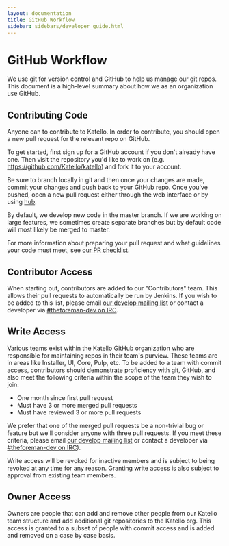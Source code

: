 ```yaml
---
layout: documentation
title: GitHub Workflow
sidebar: sidebars/developer_guide.html
---
```


# GitHub Workflow

We use git for version control and GitHub to help us manage our git repos. This document is a high-level summary about how we as an organization use GitHub.

## Contributing Code

Anyone can to contribute to Katello. In order to contribute, you should open a new pull request for the relevant repo on GitHub.

To get started, first sign up for a GitHub account if you don't already have one. Then visit the repository you'd like to work on (e.g. https://github.com/Katello/katello) and fork it to your account.

Be sure to branch locally in git and then once your changes are made, commit your changes and push back to your GitHub repo. Once you've pushed, open a new pull request either through the web interface or by using [hub](https://github.com/github/hub).

By default, we develop new code in the master branch. If we are working on large features, we sometimes create separate branches but by default code will most likely be merged to master.

For more information about preparing your pull request and what guidelines your code must meet, see [our PR checklist](/developers/pull_request_checklist.html).

## Contributor Access

When starting out, contributors are added to our "Contributors" team. This allows their pull requests to automatically be run by Jenkins. If you wish to be added to this list, please email [our develop mailing list](https://groups.google.com/forum/#!forum/foreman-dev) or contact a developer via [#theforeman-dev on IRC](http://theforeman.org/support.html#IRC).

## Write Access

Various teams exist within the Katello GitHub organization who are responsible for maintaining repos in their team's purview. These teams are in areas like Installer, UI, Core, Pulp, etc.  To be added to a team with commit access, contributors should demonstrate proficiency with git, GitHub, and also meet the following criteria within the scope of the team they wish to join:

* One month since first pull request
* Must have 3 or more merged pull requests
* Must have reviewed 3 or more pull requests

We prefer that one of the merged pull requests be a non-trivial bug or feature but we'll consider anyone with three pull requests. If you meet these criteria, please email [our develop mailing list](https://groups.google.com/forum/#!forum/foreman-dev) or contact a developer via [#theforeman-dev on IRC](http://theforeman.org/support.html#IRC)).

Write access will be revoked for inactive members and is subject to being revoked at any time for any reason. Granting write access is also subject to approval from existing team members.

## Owner Access

Owners are people that can add and remove other people from our Katello team structure and add additional git repositories to the Katello org. This access is granted to a subset of people with commit access and is added and removed on a case by case basis.
